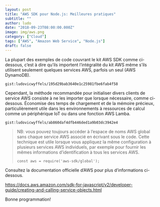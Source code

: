```yaml
---
layout: post
title: "AWS SDK pour Node.js: Meilleures pratiques"
subtitle: ""
author: ludo
date: "2018-09-23T08:00:00.000Z"
image: img/aws.png
category: ["Cloud"]
tags: ["AWS", "Amazon Web Service", "Node.js"]
draft: false
---
```


La plupart des exemples de code couvrant le kit AWS SDK comme ci-dessous, c’est à dire qu’ils importent l’intégralité du kit AWS même s’ils utilisent seulement quelques services AWS, parfois un seul (AWS DynamoDB).

`gist:ludovicwyffels/195d29bab3640e1c25981fbe6fab4f58`

Cependant, la méthode recommandée pour initialiser divers clients de service AWS consiste à ne les importer que lorsque nécessaire, comme ci-dessous. Économise des temps de chargement et de la mémoire précieux, particulièrement utile dans les environnements à ressources de calcul comme un périphérique IoT ou dans une fonction AWS Lamba.

`gist:ludovicwyffels/ab860daf4dfb446ded1a9b03dc3942e4`

> NB: vous pouvez toujours accéder à l’espace de noms AWS global sans chaque service AWS associé en écrivant sous le code. Cette technique est utile lorsque vous appliquez la même configuration à plusieurs services AWS individuels, par exemple pour fournir les mêmes informations d’identification à tous les services AWS.
> 
> `const aws = require('aws-sdk/global');`

Consultez la documentation officielle d’AWS pour plus d’informations ci-dessous.

https://docs.aws.amazon.com/sdk-for-javascript/v2/developer-guide/creating-and-calling-service-objects.html

Bonne programmation!